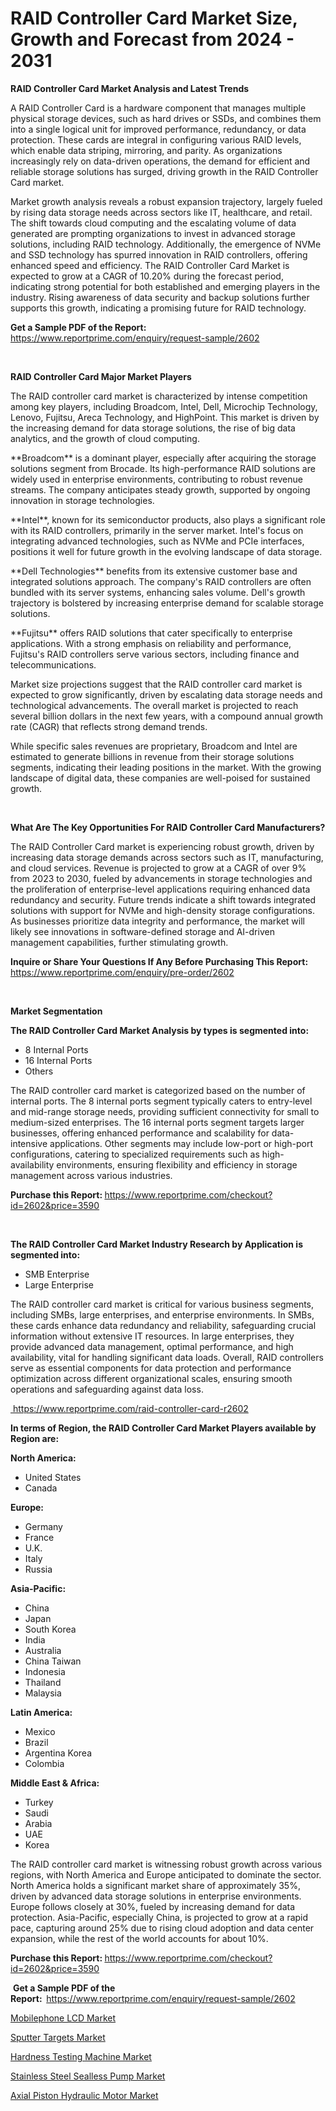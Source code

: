 <p><h1>RAID Controller Card Market Size, Growth and Forecast from 2024 - 2031</h1></p><p><strong>RAID Controller Card Market Analysis and Latest Trends</strong></p>
<p><p>A RAID Controller Card is a hardware component that manages multiple physical storage devices, such as hard drives or SSDs, and combines them into a single logical unit for improved performance, redundancy, or data protection. These cards are integral in configuring various RAID levels, which enable data striping, mirroring, and parity. As organizations increasingly rely on data-driven operations, the demand for efficient and reliable storage solutions has surged, driving growth in the RAID Controller Card market.</p><p>Market growth analysis reveals a robust expansion trajectory, largely fueled by rising data storage needs across sectors like IT, healthcare, and retail. The shift towards cloud computing and the escalating volume of data generated are prompting organizations to invest in advanced storage solutions, including RAID technology. Additionally, the emergence of NVMe and SSD technology has spurred innovation in RAID controllers, offering enhanced speed and efficiency. The RAID Controller Card Market is expected to grow at a CAGR of 10.20% during the forecast period, indicating strong potential for both established and emerging players in the industry. Rising awareness of data security and backup solutions further supports this growth, indicating a promising future for RAID technology.</p></p>
<p><strong>Get a Sample PDF of the Report:&nbsp;</strong> <a href="https://www.reportprime.com/enquiry/request-sample/2602">https://www.reportprime.com/enquiry/request-sample/2602</a></p>
<p>&nbsp;</p>
<p><strong>RAID Controller Card Major Market Players</strong></p>
<p><p>The RAID controller card market is characterized by intense competition among key players, including Broadcom, Intel, Dell, Microchip Technology, Lenovo, Fujitsu, Areca Technology, and HighPoint. This market is driven by the increasing demand for data storage solutions, the rise of big data analytics, and the growth of cloud computing.</p><p>**Broadcom** is a dominant player, especially after acquiring the storage solutions segment from Brocade. Its high-performance RAID solutions are widely used in enterprise environments, contributing to robust revenue streams. The company anticipates steady growth, supported by ongoing innovation in storage technologies.</p><p>**Intel**, known for its semiconductor products, also plays a significant role with its RAID controllers, primarily in the server market. Intel's focus on integrating advanced technologies, such as NVMe and PCIe interfaces, positions it well for future growth in the evolving landscape of data storage.</p><p>**Dell Technologies** benefits from its extensive customer base and integrated solutions approach. The company's RAID controllers are often bundled with its server systems, enhancing sales volume. Dell's growth trajectory is bolstered by increasing enterprise demand for scalable storage solutions.</p><p>**Fujitsu** offers RAID solutions that cater specifically to enterprise applications. With a strong emphasis on reliability and performance, Fujitsu's RAID controllers serve various sectors, including finance and telecommunications.</p><p>Market size projections suggest that the RAID controller card market is expected to grow significantly, driven by escalating data storage needs and technological advancements. The overall market is projected to reach several billion dollars in the next few years, with a compound annual growth rate (CAGR) that reflects strong demand trends.</p><p>While specific sales revenues are proprietary, Broadcom and Intel are estimated to generate billions in revenue from their storage solutions segments, indicating their leading positions in the market. With the growing landscape of digital data, these companies are well-poised for sustained growth.</p></p>
<p>&nbsp;</p>
<p><strong>What Are The Key Opportunities For RAID Controller Card Manufacturers?</strong></p>
<p><p>The RAID Controller Card market is experiencing robust growth, driven by increasing data storage demands across sectors such as IT, manufacturing, and cloud services. Revenue is projected to grow at a CAGR of over 9% from 2023 to 2030, fueled by advancements in storage technologies and the proliferation of enterprise-level applications requiring enhanced data redundancy and security. Future trends indicate a shift towards integrated solutions with support for NVMe and high-density storage configurations. As businesses prioritize data integrity and performance, the market will likely see innovations in software-defined storage and AI-driven management capabilities, further stimulating growth.</p></p>
<p><strong>Inquire or Share Your Questions If Any Before Purchasing This Report:</strong> <a href="https://www.reportprime.com/enquiry/pre-order/2602">https://www.reportprime.com/enquiry/pre-order/2602</a></p>
<p>&nbsp;</p>
<p><strong>Market Segmentation</strong></p>
<p><strong>The RAID Controller Card Market Analysis by types is segmented into:</strong></p>
<p><ul><li>8 Internal Ports</li><li>16 Internal Ports</li><li>Others</li></ul></p>
<p><p>The RAID controller card market is categorized based on the number of internal ports. The 8 internal ports segment typically caters to entry-level and mid-range storage needs, providing sufficient connectivity for small to medium-sized enterprises. The 16 internal ports segment targets larger businesses, offering enhanced performance and scalability for data-intensive applications. Other segments may include low-port or high-port configurations, catering to specialized requirements such as high-availability environments, ensuring flexibility and efficiency in storage management across various industries.</p></p>
<p><strong>Purchase this Report:&nbsp;</strong><a href="https://www.reportprime.com/checkout?id=2602&price=3590">https://www.reportprime.com/checkout?id=2602&price=3590</a></p>
<p>&nbsp;</p>
<p><strong>The RAID Controller Card Market Industry Research by Application is segmented into:</strong></p>
<p><ul><li>SMB Enterprise</li><li>Large Enterprise</li></ul></p>
<p><p>The RAID controller card market is critical for various business segments, including SMBs, large enterprises, and enterprise environments. In SMBs, these cards enhance data redundancy and reliability, safeguarding crucial information without extensive IT resources. In large enterprises, they provide advanced data management, optimal performance, and high availability, vital for handling significant data loads. Overall, RAID controllers serve as essential components for data protection and performance optimization across different organizational scales, ensuring smooth operations and safeguarding against data loss.</p></p>
<p><a href="https://www.reportprime.com/raid-controller-card-r2602">&nbsp;https://www.reportprime.com/raid-controller-card-r2602</a></p>
<p><strong>In terms of Region, the RAID Controller Card Market Players available by Region are:</strong></p>
<p>
    <p> <strong> North America: </strong>
        <ul>
            <li>United States</li>
            <li>Canada</li>
        </ul>
        </p> 
    <p> <strong> Europe: </strong>
        <ul>
            <li>Germany</li>
            <li>France</li>
            <li>U.K.</li>
            <li>Italy</li>
            <li>Russia</li>
        </ul>
        </p> 
    <p> <strong> Asia-Pacific: </strong>
        <ul>
            <li>China</li>
            <li>Japan</li>
            <li>South Korea</li>
            <li>India</li>
            <li>Australia</li>
            <li>China Taiwan</li>
            <li>Indonesia</li>
            <li>Thailand</li>
            <li>Malaysia</li>
        </ul>
        </p> 
    <p> <strong> Latin America: </strong>
        <ul>
            <li>Mexico</li>
            <li>Brazil</li>
            <li>Argentina Korea</li>
            <li>Colombia</li>
        </ul>
        </p> 
    <p> <strong> Middle East & Africa: </strong>
        <ul>
            <li>Turkey</li>
            <li>Saudi</li>
            <li>Arabia</li>
            <li>UAE</li>
            <li>Korea</li>
        </ul>
    </p>
    </p>
<p><p>The RAID controller card market is witnessing robust growth across various regions, with North America and Europe anticipated to dominate the sector. North America holds a significant market share of approximately 35%, driven by advanced data storage solutions in enterprise environments. Europe follows closely at 30%, fueled by increasing demand for data protection. Asia-Pacific, especially China, is projected to grow at a rapid pace, capturing around 25% due to rising cloud adoption and data center expansion, while the rest of the world accounts for about 10%.</p></p>
<p><strong>Purchase this Report: </strong><a href="https://www.reportprime.com/checkout?id=2602&price=3590">https://www.reportprime.com/checkout?id=2602&price=3590</a></p>
<p>&nbsp;<strong>Get a Sample PDF of the Report:&nbsp;&nbsp;</strong><a href="https://www.reportprime.com/enquiry/request-sample/2602">https://www.reportprime.com/enquiry/request-sample/2602</a></p>
<p><strong></strong></p>
<p><p><a href="https://github.com/santosh758595/Market-Research-Report-List-6/blob/main/mobilephone-lcd-market.md">Mobilephone LCD Market</a></p><p><a href="https://github.com/MarlinNader2023/Market-Research-Report-List-1/blob/main/sputter-targets-market.md">Sputter Targets Market</a></p><p><a href="https://www.linkedin.com/pulse/hardness-testing-machine-market-global-trends-forecast-2024--mquhf?trackingId=11MsVPvTRVuTzFrv9LxDVQ%3D%3D">Hardness Testing Machine Market</a></p><p><a href="https://issuu.com/reportprime-2/docs/stainless-steel-sealless-pump-marke_a8b63a95ffc0c5">Stainless Steel Sealless Pump Market</a></p><p><a href="https://www.linkedin.com/pulse/axial-piston-hydraulic-motor-market-segmentation-geographical-vgpef?trackingId=Nm3VsSQNR3ufw%2FWyFxRbGQ%3D%3D">Axial Piston Hydraulic Motor Market</a></p></p>